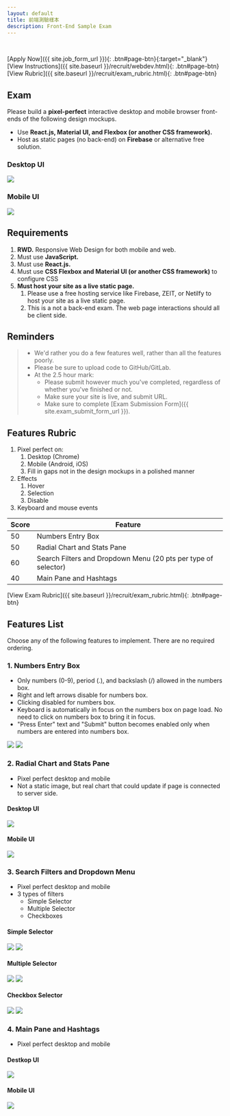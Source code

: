 ```yaml
---
layout: default
title: 前端測驗樣本
description: Front-End Sample Exam
---
```


<!--
<a name="zh-tw"></a>

<br>

[立即申請]({{ site.job_form_url }}){: .btn#page-btn}{:target="_blank"}
[檢閱考試指示]({{ site.baseurl }}/recruit/webdev.html){: .btn#page-btn}
[測驗分數評估]({{ site.baseurl }}/recruit/exam_rubric.html){: .btn#page-btn}

## 考試指示 

重要提醒：

<br>

---

<br>

<a name="zh-cn"></a>

<br>

---

-->

<a name="en"></a>

<br>

[Apply Now]({{ site.job_form_url }}){: .btn#page-btn}{:target="_blank"}
[View Instructions]({{ site.baseurl }}/recruit/webdev.html){: .btn#page-btn}
[View Rubric]({{ site.baseurl }}/recruit/exam_rubric.html){: .btn#page-btn}

## Exam

Please build a **pixel-perfect** interactive desktop and mobile browser front-ends of the following design mockups.
* Use **React.js, Material UI, and Flexbox (or another CSS framework).**
* Host as static pages (no back-end) on **Firebase** or alternative free solution.

### Desktop UI

<img src='https://lh3.googleusercontent.com/SBQWfwg0cfPBcIyvuK1qAlIX3F3t25vj6uOVahV-E7Rhg-RTKJABufr4rYEHkLd3Cv35n3isUWyFwdEHMeIfsoQ3yDlKKqdhuWvSTz0JuAn3U92Y0nZ_7aC-_raJ9QdxmISoLb0GMw=w1417' />

### Mobile UI

<img src='https://lh3.googleusercontent.com/d7JgqvyPNjQOZEZEoVyTMJcAHRnBTDIZDDJo9rjbIVU-dLiQ2SYOacqNqheAbNkK_A1DBHQS-7qNwkaAb4fvgUa-bx4pJcUOjS0lKGpcK0Dm32KjXLzy_M9yjVwkd1gopwESZau8iw=w308' />

## Requirements

1. **RWD.** Responsive Web Design for both mobile and web.
1. Must use **JavaScript.**
1. Must use **React.js.**
1. Must use **CSS Flexbox and Material UI (or another CSS framework)** to configure CSS
1. **Must host your site as a live static page.**
	1. Please use a free hosting service like Firebase, ZEIT, or Netilfy to host your site as a live static page.
	1. This is a not a back-end exam. The web page interactions should all be client side.

## Reminders

> * We'd rather you do a few features well, rather than all the features poorly.
> * Please be sure to upload code to GitHub/GitLab.
> * At the 2.5 hour mark:
>   * Please submit however much you've completed, regardless of whether you've finished or not.
>   * Make sure your site is live, and submit URL.
>	* Make sure to complete [Exam Submission Form]({{ site.exam_submit_form_url }}).

## Features Rubric

1. Pixel perfect on:
	1. Desktop (Chrome)
	1. Mobile (Android, iOS)
	1. Fill in gaps not in the design mockups in a polished manner
1. Effects
	1. Hover
	1. Selection
	1. Disable
1. Keyboard and mouse events

| Score | Feature |
| --- | --- |
| 50 | Numbers Entry Box |
| 50 | Radial Chart and Stats Pane |
| 60 | Search Filters and Dropdown Menu (20 pts per type of selector) |
| 40 | Main Pane and Hashtags |

[View Exam Rubric]({{ site.baseurl }}/recruit/exam_rubric.html){: .btn#page-btn}

## Features List

Choose any of the following features to implement. There are no required ordering.

### 1. Numbers Entry Box

* Only numbers (0-9), period (.), and backslash (/) allowed in the numbers box.
* Right and left arrows disable for numbers box.
* Clicking disabled for numbers box.
* Keyboard is automatically in focus on the numbers box on page load. No need to click on numbers box to bring it in focus.
* "Press Enter" text and "Submit" button becomes enabled only when numbers are entered into numbers box.

<img src='https://lh3.googleusercontent.com/ox5SLTTaUphHmgJiyjktWSEvtiw14pCxqL151hVq27BQbfuc2ur7X5B0UoFnIUwI6tGlxbKCD8WyGG1iszRx1h3JJBDDl9fFYEh2UXDIALI4JpIMmf24qqghg27Kp4hkt2Ed9qFUcQ=w386' />

<img src='https://lh3.googleusercontent.com/rB8z7QO1lzjB2QjQBmrjg1B9-hOkowQUVVwG-jHCGgqIWe-KFQ4dSkYWwYJvrZYOo9oPwr4Vd5PyW1oxF316LsNqys1Nw-Q8iXab-y5wBRoMthow3P_1ycTyt45RjouxjCUrH5QLTQ=w386' />

### 2. Radial Chart and Stats Pane

* Pixel perfect desktop and mobile
* Not a static image, but real chart that could update if page is connected to server side.

#### Desktop UI

<img src='https://lh3.googleusercontent.com/zRIxNrIztI22WJYDs4EcrjnciyQ2ByIRVSu6R-JCpBCo0e2hT9_g1RwdcBbmyaSebQRUk06NscQ6waV0eiQZ1HTBjcVSg6Ildeo-sc9qhFLRnx1tKgK0u8tlKD0eyMMgMwNWp0cS4A=w260' />

#### Mobile UI

<img src='https://lh3.googleusercontent.com/KgF-3-t90xkaH0efRhGiskSRs-lXZhbwQNtvL2GRiWiw76Os7hmvNe4T8kqSlbxNVDmqpUKDLPeODxVZk5P6yTqTiFYxqamU0GogSxARSAKaBy_lmLHnWNdgjw4oURMaxW5G4KBOtg=w358' />

### 3. Search Filters and Dropdown Menu

* Pixel perfect desktop and mobile
* 3 types of filters
	* Simple Selector
	* Multiple Selector
	* Checkboxes

#### Simple Selector

<img src='https://lh3.googleusercontent.com/_Yq-Q8WnX2cV3y305Q4GbHNuugYC173fCTPixp3aigX7ZxKyf5ok1nRGoCQ1-ProqM2GNGr3VI0CyBTCkHCuSpie3yH8vGgY9AqfqRk6PL7Hx7fRf2QDpQoisxPgCQNwt5Jlzl3X4w=w288' />

<img src='https://lh3.googleusercontent.com/nclQ6N-I6LaATouvMOo2bFDGud5yWOteWi1uGUpWg-1rKdHo4yJGm5o-YiDERAMyi-Vm3ayJ48XavVloBfnKB7nInGjqN5ElQApx7f9e0dr3VrYusCoDLndZvHzzxikn29f6I3bqaw=w374' />

#### Multiple Selector

<img src='https://lh3.googleusercontent.com/zeYaUx3W0Hb8yaiPLHyzTOI_ShGmEIQqTA_Q7b8hyGZ_bfeC8gSK4s6L1okbGhrFPf817zjp-RbRcDZzZ3p51Vv1QxUza9RGTDupaia0jRcepHtTUNAafjEXJBwhzKMnVC_az-nOAw=w370' />

<img src='https://lh3.googleusercontent.com/4YZ6BQyxTr0RiPlGIyASjeaO_M8B_Vv-pgTFn6yG2b_aGa8Fdvrwyru534ZnoeE_rG3Z5NPuZRKifDqvTYA51I0hkXYxO9Ga4VWjnB1uj8Z4R0jd-Ofha1no2LAaGXmmeutLMlcgJQ=w378' />

#### Checkbox Selector

<img src='https://lh3.googleusercontent.com/YhLAUXhAFGxs5GlJMv-HZB3i9Gji9TCU3RS8lxlrpKoGOyyBfT_xyEtM71a6hENCzCei1ZHsHSEtRWqLtnZsVgEOR-dFXQ1zmb9ysYYjsaKjuSsbpwagENtwmzcSiwvIXuc0Es2kSA=w379' />

<img src='https://lh3.googleusercontent.com/8HvHKaJr974UaC8OcbBfsL-VJGIELAvEmnGJBucCbLHK3kTvIdUXIErRK2yYn62YkVyC_k2dW-22w3SbyCM-hDXKNvQlntZzhw4MrlJqhrAXLfjGCR8qkJvOU6KLTz4cLiQizWp_Fw=w376' />

### 4. Main Pane and Hashtags

* Pixel perfect desktop and mobile

#### Destkop UI

<img src='https://lh3.googleusercontent.com/qwkODECKDvngf-i79qFqv83ecp5n2Bc0oYhJ2SWy1eaboJV8LE3GJTj-nr76GDRNwyKD0-Lob2K4r55SPHtIbbK3H3md-A_u1CoZ2aQ0cg7OTE55SaqrSblx_XZOJ-L4F5XuxsAKwQ=w443' />

#### Mobile UI

<img src='https://lh3.googleusercontent.com/wcVF6A927hu43l1qtovepnmX-q7eQLjqwDfFSKnhqyl9mssrHnGKfdF3DzFk-HwJfybf1YVpSLqfk5SaYV6qtIMeivjkDiNiXJZltYqu3543svDGmjOHVaMw8R8KqAawvgm9oREf6A=w310' />


<br>